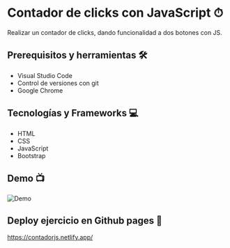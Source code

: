 # Contador de clicks con JavaScript ⏱

Realizar un contador de clicks, dando funcionalidad a dos botones con JS.

## Prerequisitos y herramientas 🛠

- Visual Studio Code
- Control de versiones con git
- Google Chrome

## Tecnologías y Frameworks 💻

- HTML
- CSS
- JavaScript
- Bootstrap

## Demo 📺

![Demo](contador.gif)

## Deploy ejercicio en Github pages 📱

https://contadorjs.netlify.app/

